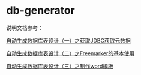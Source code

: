 # db-generator
说明文档参考：

[自动生成数据库表设计（一）之获取JDBC获取元数据](http://www.jianshu.com/p/00978bdc381f )

[自动生成数据库表设计（二）之Freemarker的基本使用](http://www.jianshu.com/p/e44a353e6872) 

[自动生成数据库表设计（三）之制作word模版](http://www.jianshu.com/p/e0495295827f)
